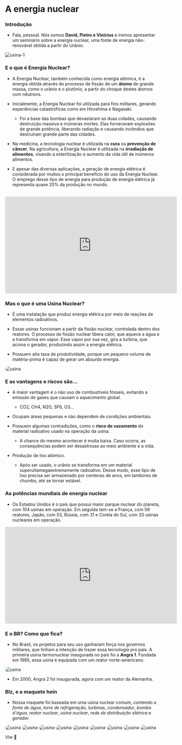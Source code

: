 # A energia nuclear

### Introdução

* Fala, pessoal. Nós somos **David, Pietro e Vinícius** e iremos apresentar um seminário sobre a energia nuclear, uma fonte de energia não-renovável obtida a partir do Urânio.

![usina-1](./src/seminario-de-biologia-03/usina-nuclear.jpg)

### E o que é Energia Nuclear?

* A Energia Nuclear, também conhecida como energia atômica, é a energia obtida através do processo de fissão de um **átomo** de grande massa, como o urânio e o plutônio, a partir do choque destes átomos com nêutrons.

* Inicialmente, a Energia Nuclear foi utilizada para fins militares, gerando experiências catastróficas como em Hiroshima e Nagasaki.
    - Foi a base das bombas que devastaram as duas cidades, causando destruição massiva e inúmeras mortes. Elas forneceram explosões de grande potência, liberando radiação e causando incêndios que destruíram grande parte das cidades.

* Na medicina, a tecnologia nuclear é utilizada na **cura** ou **prevenção de câncer**. Na agricultura, a Energia Nuclear é utilizada na **irradiação de alimentos**, visando a esterilização e aumento da vida útil de inúmeros alimentos.

* E apesar das diversas aplicações, a geração de energia elétrica é considerada por muitos o principal benefício do uso da Energia Nuclear. O emprego desse tipo de energia para produção de energia elétrica já representa quase 20% da produção no mundo.

<br>
<iframe width="560" height="315" src="https://www.youtube.com/embed/2W4v5_ZVQOA?si=OhwwFHkeMMV7vTJp" title="YouTube video player" frameborder="0" allow="accelerometer; autoplay; clipboard-write; encrypted-media; gyroscope; picture-in-picture; web-share" referrerpolicy="strict-origin-when-cross-origin" allowfullscreen></iframe>

### Mas o que é uma Usina Nuclear?

* É uma instalação que produz energia elétrica por meio de reações de elementos radioativos.

* Essas usinas funcionam a partir da fissão nuclear, controlada dentro dos reatores. O processo de fissão nuclear libera calor, que aquece a água e a transforma em vapor. Esse vapor por sua vez, gira a turbina, que aciona o gerador, produzindo assim a energia elétrica.

* Possuem alta taxa de produtividade, porque um pequeno volume de matéria-prima é capaz de gerar um absurdo energia.

<img src= "usina-nuclear-pennsylvania-estados-unidos-1.jpeg" alt="usina" style= "border-radius: 15px"/>

### E as vantagens e riscos são...

* A maior vantagem é o não uso de combustíveis fósseis, evitando a emissão de gases que causam o aquecimento global.

    - CO2, CH4, N2O, SF6, O3...

* Ocupam áreas pequenas e não dependem de condições ambientais.

* Possuem algumas contradições, como o **risco de vazamento** do material radioativo usado na operação da usina.

    - A chance do mesmo acontecer é muita baixa. Caso ocorra, as consequências podem ser desastrosas ao meio ambiente e a vida.

* Produção de lixo atômico.
    - Após ser usado, o urânio se transforma em um material superultamegaextremamente radioativo. Desse modo, esse tipo de lixo precisa ser armazenado por centenas de anos, em tambores de chumbo, até se tornar estável.

### As potências mundiais de energia nuclear

* Os Estados Unidos é o país que possui maior parque nuclear do planeta, com 104 usinas em operação. Em seguida tem-se a França, com 59 reatores, Japão, com 53, Rússia, com 31 e Coréia do Sul, com 20 usinas nucleares em operação.

<iframe width="560" height="315" src="https://www.youtube.com/embed/EhY___IEwCA?si=EvGLYLlnJFI9iG7h" title="YouTube video player" frameborder="0" allow="accelerometer; autoplay; clipboard-write; encrypted-media; gyroscope; picture-in-picture; web-share" referrerpolicy="strict-origin-when-cross-origin" allowfullscreen></iframe>

<br>

### E o BR? Como que fica?

* No Brasil, os projetos para seu uso ganharam força nos governos militares, que tinham a intenção de trazer essa tecnologia pro país. A primeira usina termonuclear inaugurada no país foi a **Angra 1**. Fundada em 1985, essa usina é equipada com um reator norte-americano.

<img src= "1e02ed978daa4ce291b016cae1337401-Angra_dos_Reis_-_usinas_nucleares.jpg" alt="usina" style= "border-radius: 15px"/>

* Em 2000, Angra 2 foi inaugurada, agora com um reator da Alemanha.

### Blz, e a maquete hein

* Nossa maquete foi baseada em uma usina nuclear comum, contendo a *fonte de água*, *torre de refrigeração*, *turbinas*, *condensador*, *bomba d'água*, *reator nuclear*, *usina nuclear*, *rede de distribuição elétrica* e *gerador*.

<img src= "IMG_20250603_085607.jpg" alt="usina" style= "border-radius: 15px"/>

<img src= "IMG_20250603_085620.jpg" alt="usina" style= "border-radius: 15px"/>

<img src= "IMG_20250603_085627.jpg" alt="usina" style= "border-radius: 15px"/>

<img src= "IMG 20250603_085825.jpg" alt="usina" style= "border-radius: 15px"/>

<img src= "IMG_20250603_085718.jpg" alt="usina" style= "border-radius: 15px"/>

<img src= "IMG_20250603_085847.jpg" alt="usina" style= "border-radius: 15px"/>

<img src= "IMG_20250603_085908.jpg" alt="usina" style= "border-radius: 15px"/>

<img src= "IMG_20250603_085918.jpg" alt="usina" style= "border-radius: 15px"/>

<img src= "IMG_20250603_085925.jpg" alt="usina" style= "border-radius: 15px"/>



Vlw 🙂
